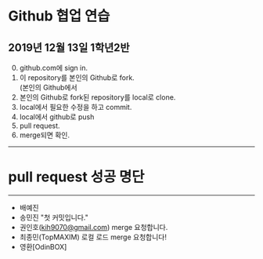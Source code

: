 Github 협업 연습
==============
2019년 12월 13일 1학년2반
----------------------
0. github.com에 sign in. 
1. 이 repository를 본인의 Github로 fork.<br>
   (본인의 Github에서 
2. 본인의 Github로 fork된 repository를 local로 clone.
3. local에서 필요한 수정을 하고 commit.
4. local에서 github로 push
5. pull request.
6. merge되면 확인.
- - - -
# pull request 성공 명단
- - - -
- 배예진
- 송민진 "첫 커밋입니다."
- 권인호(kih9070@gmail.com) merge 요청합니다.
- 최종민(TopMAXIM) 로컬 로드 merge 요청합니다!
- 영환[OdinBOX]
